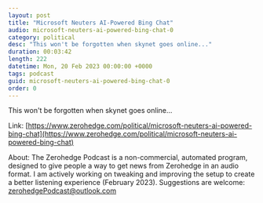 ```yaml
---
layout: post
title: "Microsoft Neuters AI-Powered Bing Chat"
audio: microsoft-neuters-ai-powered-bing-chat-0
category: political
desc: "This won't be forgotten when skynet goes online..."
duration: 00:03:42
length: 222
datetime: Mon, 20 Feb 2023 00:00:00 +0000
tags: podcast
guid: microsoft-neuters-ai-powered-bing-chat-0
order: 0
---
```

This won't be forgotten when skynet goes online...

Link: [https://www.zerohedge.com/political/microsoft-neuters-ai-powered-bing-chat](https://www.zerohedge.com/political/microsoft-neuters-ai-powered-bing-chat)

About: The Zerohedge Podcast is a non-commercial, automated program, designed to give people a way to get news from Zerohedge in an audio format.  I am actively working on tweaking and improving the setup to create a better listening experience (February 2023).  Suggestions are welcome: [zerohedgePodcast@outlook.com](mailto:zerohedgePodcast@outlook.com)